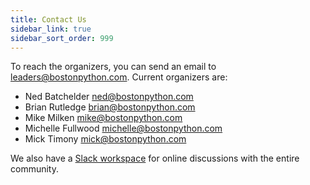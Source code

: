 ```yaml
---
title: Contact Us
sidebar_link: true
sidebar_sort_order: 999
---
```


To reach the organizers, you can send an email to <leaders@bostonpython.com>.  Current organizers are:

- Ned Batchelder <ned@bostonpython.com>
- Brian Rutledge <brian@bostonpython.com>
- Mike Milken <mike@bostonpython.com>
- Michelle Fullwood <michelle@bostonpython.com>
- Mick Timony <mick@bostonpython.com>

We also have a [Slack workspace](slack.md) for online discussions with the entire community.
